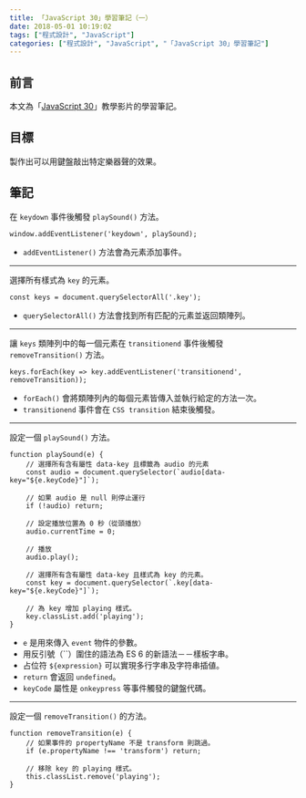```yaml
---
title: 「JavaScript 30」學習筆記（一）
date: 2018-05-01 10:19:02
tags: ["程式設計", "JavaScript"]
categories: ["程式設計", "JavaScript", "「JavaScript 30」學習筆記"]
---
```


## 前言

本文為「[JavaScript 30](https://javascript30.com/)」教學影片的學習筆記。

## 目標

製作出可以用鍵盤敲出特定樂器聲的效果。

## 筆記

在 `keydown` 事件後觸發 `playSound()` 方法。

```JS
window.addEventListener('keydown', playSound);
```

- `addEventListener()` 方法會為元素添加事件。

---

選擇所有樣式為 `key` 的元素。

```JS
const keys = document.querySelectorAll('.key');
```

- `querySelectorAll()` 方法會找到所有匹配的元素並返回類陣列。

---

讓 `keys` 類陣列中的每一個元素在 `transitionend` 事件後觸發 `removeTransition()` 方法。

```JS
keys.forEach(key => key.addEventListener('transitionend', removeTransition));
```

- `forEach()` 會將類陣列內的每個元素皆傳入並執行給定的方法一次。
- `transitionend` 事件會在 `CSS transition` 結束後觸發。

---

設定一個 `playSound()` 方法。

```JS
function playSound(e) {
    // 選擇所有含有屬性 data-key 且標籤為 audio 的元素
    const audio = document.querySelector(`audio[data-key="${e.keyCode}"]`);

    // 如果 audio 是 null 則停止運行
    if (!audio) return;

    // 設定播放位置為 0 秒（從頭播放）
    audio.currentTime = 0;

    // 播放
    audio.play();

    // 選擇所有含有屬性 data-key 且樣式為 key 的元素。
    const key = document.querySelector(`.key[data-key="${e.keyCode}"]`);

    // 為 key 增加 playing 樣式。
    key.classList.add('playing');
}
```

- `e` 是用來傳入 `event` 物件的參數。
- 用反引號（\`\`）圍住的語法為 ES 6 的新語法－－樣板字串。
- 占位符 `${expression}` 可以實現多行字串及字符串插値。
- `return` 會返回 `undefined`。
- `keyCode` 屬性是 `onkeypress` 等事件觸發的鍵盤代碼。

---

設定一個 `removeTransition()` 的方法。

```JS
function removeTransition(e) {
    // 如果事件的 propertyName 不是 transform 則跳過。
    if (e.propertyName !== 'transform') return;

    // 移除 key 的 playing 樣式。
    this.classList.remove('playing');
}
```
